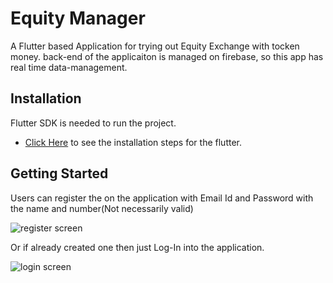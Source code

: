 # Equity Manager

A Flutter based Application for trying out Equity Exchange with tocken money.
back-end of the applicaiton is managed on firebase, so this app has real time data-management.

## Installation

Flutter SDK is needed to run the project.
- [Click Here](https://flutter.dev/docs/get-started/install) to see the installation steps for the flutter.

## Getting Started

Users can register the on the application with Email Id and Password with the name and number(Not necessarily valid)

   ![register screen]('images/register.jpg')

Or if already created one then just Log-In into the application.

   ![login screen]('images/login.jpg')
